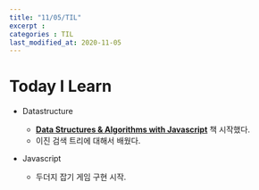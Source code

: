 ```yaml
---
title: "11/05/TIL"
excerpt : 
categories : TIL
last_modified_at: 2020-11-05
---
```

# Today I Learn  
  
- Datastructure  
    - [__Data Structures & Algorithms with Javascript__](https://book.naver.com/bookdb/book_detail.nhn?bid=8095174) 책 시작했다.  
    - 이진 검색 트리에 대해서 배웠다.  

 - Javascript  
    - 두더지 잡기 게임 구현 시작.